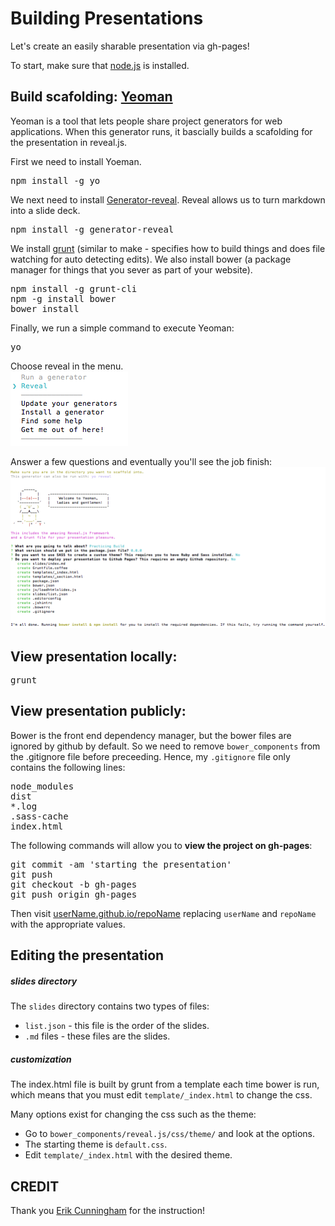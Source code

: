 Building Presentations
======================

Let's create an easily sharable presentation via gh-pages! 

To start, make sure that [node.js](http://nodejs.org/) is installed.
## Build scafolding: [Yeoman](http://yeoman.io/)
Yeoman is a tool that lets people share project generators for web applications. When this generator runs, it bascially builds a scafolding for the presentation in reveal.js. 

First we need to install Yoeman.
<pre>
npm install -g yo
</pre>

We next need to install [Generator-reveal](https://www.npmjs.org/package/generator-reveal). Reveal allows us to turn markdown into a slide deck.
<pre>
npm install -g generator-reveal
</pre>  

We install [grunt](http://gruntjs.com/) (similar to make - specifies how to build things and does file watching for auto detecting edits). We also install bower (a package manager for things that you sever as part of your website).  
<pre>
npm install -g grunt-cli
npm -g install bower
bower install
</pre>

Finally, we run a simple command to execute Yeoman:
<pre>
yo
</pre>

Choose reveal in the menu.  
![](https://github.com/blehman/building_presentations/blob/master/imgs/run_Reveal.png?raw=true)

Answer a few questions and eventually you'll see the job finish:   
![](https://github.com/blehman/building_presentations/blob/master/imgs/job_Complete.png?raw=true)

## View presentation locally:
<pre>
grunt
</pre>

## View presentation publicly:
Bower is the front end dependency manager, but the bower files are
ignored by github by default. So we need to remove `bower_components` from the
.gitignore file before preceeding. Hence, my `.gitignore` file only
contains the following lines:
<pre>
node_modules
dist
*.log
.sass-cache
index.html
</pre>

The following commands will allow you to **view the project on gh-pages**:
<pre>
git commit -am 'starting the presentation'
git push
git checkout -b gh-pages
git push origin gh-pages
</pre>

Then visit [userName.github.io/repoName](userName.github.io/repoName)
replacing `userName` and `repoName` with the appropriate values.

## Editing the presentation
##### slides directory
The `slides` directory contains two types of files:
- `list.json` - this file is the order of the slides.
- `.md` files - these files are the slides.  

##### customization
The index.html file is built by grunt from a template each time bower is
run, which means that you must edit `template/_index.html` to change
the css.

Many options exist for changing the css such as the theme:
- Go to `bower_components/reveal.js/css/theme/` and look at the options.
- The starting theme is `default.css`.
- Edit `template/_index.html` with the desired theme.

## CREDIT
Thank you [Erik Cunningham](https://github.com/trinary) for the
instruction!



